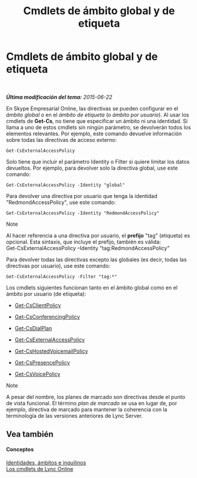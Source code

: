 ﻿---
title: Cmdlets de ámbito global y de etiqueta
TOCTitle: Cmdlets de ámbito global y de etiqueta
ms:assetid: 1e2bc055-8a72-425e-967b-e253add7018c
ms:mtpsurl: https://technet.microsoft.com/es-es/library/Dn362774(v=OCS.15)
ms:contentKeyID: 56271271
ms.date: 06/02/2017
mtps_version: v=OCS.15
ms.translationtype: HT
---

# Cmdlets de ámbito global y de etiqueta

 

_**Última modificación del tema:** 2015-06-22_

En Skype Empresarial Online, las directivas se pueden configurar en el *ámbito global* o en el *ámbito de etiqueta* (o *ámbito por usuario*). Al usar los cmdlets de **Get-Cs**, no tiene que especificar un ámbito ni una identidad. Si llama a uno de estos cmdlets sin ningún parámetro, se devolverán todos los elementos relevantes. Por ejemplo, este comando devuelve información sobre todas las directivas de acceso externo:

    Get-CsExternalAccessPolicy

Solo tiene que incluir el parámetro Identity o Filter si quiere limitar los datos devueltos. Por ejemplo, para devolver solo la directiva global, use este comando:

    Get-CsExternalAccessPolicy -Identity "global"

Para devolver una directiva por usuario que tenga la identidad "RedmondAccessPolicy", use este comando:

    Get-CsExternalAccessPolicy -Identity "RedmondAccessPolicy"


> [!NOTE]
> Al hacer referencia a una directiva por usuario, el <STRONG>prefijo</STRONG> "tag" (etiqueta) es opcional. Esta sintaxis, que incluye el prefijo, también es válida:<BR>Get-CsExternalAccessPolicy –Identity "tag:RedmondAccessPolicy"



Para devolver todas las directivas excepto las globales (es decir, todas las directivas por usuario), use este comando:

    Get-CsExternalAccessPolicy -Filter "tag:*"

Los cmdlets siguientes funcionan tanto en el ámbito global como en el ámbito por usuario (de etiqueta):

  - [Get-CsClientPolicy](get-csclientpolicy.md)

  - [Get-CsConferencingPolicy](get-csconferencingpolicy.md)

  - [Get-CsDialPlan](get-csdialplan.md)

  - [Get-CsExternalAccessPolicy](get-csexternalaccesspolicy.md)

  - [Get-CsHostedVoicemailPolicy](get-cshostedvoicemailpolicy.md)

  - [Get-CsPresencePolicy](get-cspresencepolicy.md)

  - [Get-CsVoicePolicy](get-csvoicepolicy.md)


> [!NOTE]
> A pesar del nombre, los planes de marcado son directivas desde el punto de vista funcional. El término <EM>plan de marcado</EM> se usa en lugar de, por ejemplo, directiva de marcado para mantener la coherencia con la terminología de las versiones anteriores de Lync Server.



## Vea también

#### Conceptos

[Identidades, ámbitos e inquilinos](identities-scopes-and-tenants-in-skype-for-business-online.md)  
[Los cmdlets de Lync Online](the-skype-for-business-online-cmdlets.md)

